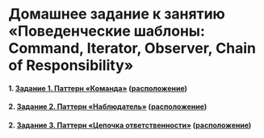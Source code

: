 # Домашнее задание к занятию «Поведенческие шаблоны: Command, Iterator, Observer, Chain of Responsibility»

#### 1. [Задание 1. Паттерн «Команда»](/task_1/task_1.cpp) ([расположение](/task_1/))

#### 2. [Задание 2. Паттерн «Наблюдатель»](/task_2/task_2.cpp) ([расположение](/task_2/))

#### 2. [Задание 3. Паттерн «Цепочка ответственности»](/task_3/task_3.cpp) ([расположение](/task_3/))
